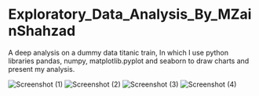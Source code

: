 # Exploratory_Data_Analysis_By_MZainShahzad
A deep analysis on a dummy data titanic train, 
In which I use python libraries pandas, numpy, matplotlib.pyplot and seaborn
to draw charts and present my analysis.

![Screenshot (1)](https://github.com/TechZainShahzad/Exploratory_Data_Analysis_By_MZainShahzad/assets/136337895/f89db9aa-9d18-4fa6-8a09-1d75f701dd28)
![Screenshot (2)](https://github.com/TechZainShahzad/Exploratory_Data_Analysis_By_MZainShahzad/assets/136337895/3d46e325-d95d-4fd0-8d49-2cc4ad6aadcb)
![Screenshot (3)](https://github.com/TechZainShahzad/Exploratory_Data_Analysis_By_MZainShahzad/assets/136337895/6843d675-dcdc-48d9-8621-20b8493b967e)
![Screenshot (4)](https://github.com/TechZainShahzad/Exploratory_Data_Analysis_By_MZainShahzad/assets/136337895/bffb42cc-f24c-43a4-84d2-7100aca99883)
